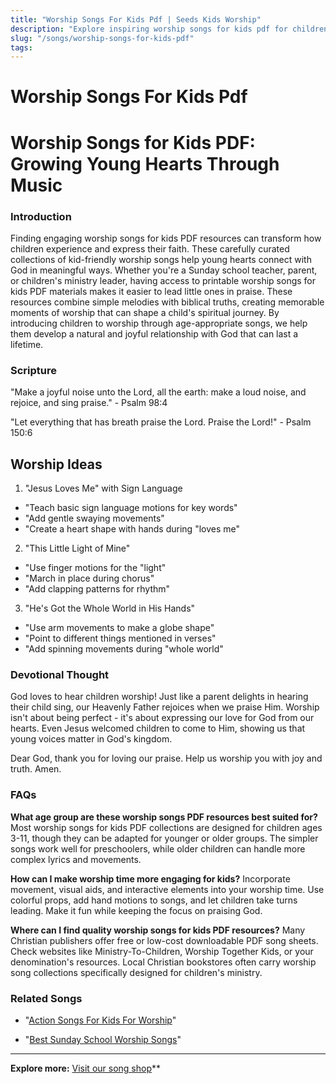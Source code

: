 ```yaml
---
title: "Worship Songs For Kids Pdf | Seeds Kids Worship"
description: "Explore inspiring worship songs for kids pdf for children's worship and faith development. Biblical music resources for families and ministry."
slug: "/songs/worship-songs-for-kids-pdf"
tags:
---
```


# Worship Songs For Kids Pdf

# Worship Songs for Kids PDF: Growing Young Hearts Through Music

### Introduction
Finding engaging worship songs for kids PDF resources can transform how children experience and express their faith. These carefully curated collections of kid-friendly worship songs help young hearts connect with God in meaningful ways. Whether you're a Sunday school teacher, parent, or children's ministry leader, having access to printable worship songs for kids PDF materials makes it easier to lead little ones in praise. These resources combine simple melodies with biblical truths, creating memorable moments of worship that can shape a child's spiritual journey. By introducing children to worship through age-appropriate songs, we help them develop a natural and joyful relationship with God that can last a lifetime.

### Scripture
"Make a joyful noise unto the Lord, all the earth: make a loud noise, and rejoice, and sing praise." - Psalm 98:4

"Let everything that has breath praise the Lord. Praise the Lord!" - Psalm 150:6

## Worship Ideas
1. "Jesus Loves Me" with Sign Language
- "Teach basic sign language motions for key words"
- "Add gentle swaying movements"
- "Create a heart shape with hands during "loves me"

2. "This Little Light of Mine"
- "Use finger motions for the "light"
- "March in place during chorus"
- "Add clapping patterns for rhythm"

3. "He's Got the Whole World in His Hands"
- "Use arm movements to make a globe shape"
- "Point to different things mentioned in verses"
- "Add spinning movements during "whole world"

### Devotional Thought
God loves to hear children worship! Just like a parent delights in hearing their child sing, our Heavenly Father rejoices when we praise Him. Worship isn't about being perfect - it's about expressing our love for God from our hearts. Even Jesus welcomed children to come to Him, showing us that young voices matter in God's kingdom.

Dear God, thank you for loving our praise. Help us worship you with joy and truth. Amen.

### FAQs

**What age group are these worship songs PDF resources best suited for?**
Most worship songs for kids PDF collections are designed for children ages 3-11, though they can be adapted for younger or older groups. The simpler songs work well for preschoolers, while older children can handle more complex lyrics and movements.

**How can I make worship time more engaging for kids?**
Incorporate movement, visual aids, and interactive elements into your worship time. Use colorful props, add hand motions to songs, and let children take turns leading. Make it fun while keeping the focus on praising God.

**Where can I find quality worship songs for kids PDF resources?**
Many Christian publishers offer free or low-cost downloadable PDF song sheets. Check websites like Ministry-To-Children, Worship Together Kids, or your denomination's resources. Local Christian bookstores often carry worship song collections specifically designed for children's ministry.

### Related Songs

- "[Action Songs For Kids For Worship](/songs/action-songs-for-kids-for-worship/)"

- "[Best Sunday School Worship Songs](/songs/best-sunday-school-worship-songs/)"

---

**Explore more:** [Visit our song shop](https://seedskidsworship.com/shop)**

<!-- Schema Markup -->
<script type="application/ld+json">
{
  "@context": "https://schema.org",
  "@type": "MusicRecording",
  "name": "Worship Songs For Kids Pdf",
  "byArtist": {
    "@type": "MusicGroup",
    "name": "Seeds Kids Worship"
  },
  "isFamilyFriendly": true,
  "url": "https://seedskidsworship.com/songs/worship-songs-for-kids-pdf/"
}
</script>